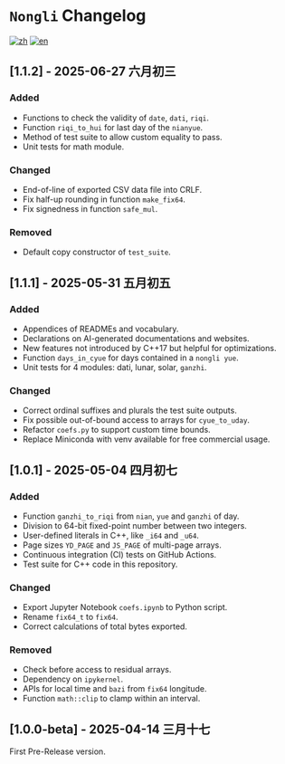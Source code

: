 # `Nongli` Changelog

[![zh](https://img.shields.io/badge/lang-zh-red.svg)](CHANGELOG-zh.md)
[![en](https://img.shields.io/badge/lang-en-blue.svg)](CHANGELOG-en.md)


## [1.1.2] - 2025-06-27 六月初三

### Added

* Functions to check the validity of `date`, `dati`, `riqi`.
* Function `riqi_to_hui` for last day of the `nianyue`.
* Method of test suite to allow custom equality to pass.
* Unit tests for math module.

### Changed

* End-of-line of exported CSV data file into CRLF.
* Fix half-up rounding in function `make_fix64`.
* Fix signedness in function `safe_mul`.

### Removed

* Default copy constructor of `test_suite`.


## [1.1.1] - 2025-05-31 五月初五

### Added

* Appendices of READMEs and vocabulary.
* Declarations on AI-generated documentations and websites.
* New features not introduced by C++17 but helpful for optimizations.
* Function `days_in_cyue` for days contained in a `nongli yue`.
* Unit tests for 4 modules: dati, lunar, solar, `ganzhi`.

### Changed

* Correct ordinal suffixes and plurals the test suite outputs.
* Fix possible out-of-bound access to arrays for `cyue_to_uday`.
* Refactor `coefs.py` to support custom time bounds.
* Replace Miniconda with venv available for free commercial usage.


## [1.0.1] - 2025-05-04 四月初七

### Added

* Function `ganzhi_to_riqi` from `nian`, `yue` and `ganzhi` of day.
* Division to 64-bit fixed-point number between two integers.
* User-defined literals in C++, like `_i64` and `_u64`.
* Page sizes `YD_PAGE` and `JS_PAGE` of multi-page arrays.
* Continuous integration (CI) tests on GitHub Actions.
* Test suite for C++ code in this repository.

### Changed

* Export Jupyter Notebook `coefs.ipynb` to Python script.
* Rename `fix64_t` to `fix64`.
* Correct calculations of total bytes exported.

### Removed

* Check before access to residual arrays.
* Dependency on `ipykernel`.
* APIs for local time and `bazi` from `fix64` longitude.
* Function `math::clip` to clamp within an interval.


## [1.0.0-beta] - 2025-04-14 三月十七

First Pre-Release version.
